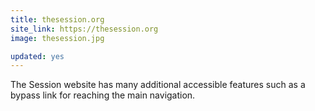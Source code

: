 ```yaml
---
title: thesession.org
site_link: https://thesession.org
image: thesession.jpg

updated: yes
---
```


The Session website has many additional accessible features such as a bypass link for reaching the main navigation.
